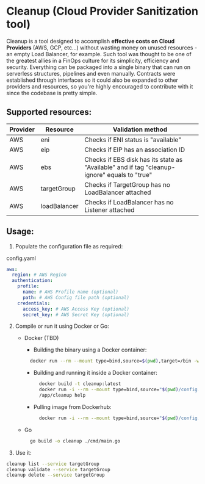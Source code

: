 # Cleanup (Cloud Provider Sanitization tool)

Cleanup is a tool designed to accomplish **effective costs on Cloud Providers** (AWS, GCP, etc...) without wasting money on unused resources - an empty Load Balancer, for example. Such tool was thought to be one of the greatest allies in a FinOps culture for its simplicity, efficiency and security.
Everything can be packaged into a single binary that can run on serverless structures, pipelines and even manually. Contracts were established through interfaces so it could also be expanded to other providers and resources, so you're highly encouraged to contribute with it since the codebase is pretty simple.

## Supported resources:

| Provider | Resource | Validation method |
| -------- | -------- | ----------------- |
| AWS | eni | Checks if ENI status is "available"
| AWS | eip | Checks if EIP has an association ID
| AWS | ebs | Checks if EBS disk has its state as "Available" and if tag "cleanup-ignore" equals to "true"
| AWS | targetGroup | Checks if TargetGroup has no LoadBalancer attached
| AWS | loadBalancer | Checks if LoadBalancer has no Listener attached


## Usage:

1. Populate the configuration file as required:

config.yaml
```yaml
aws:
  region: # AWS Region
  authentication:
    profile:
      name: # AWS Profile name (optional)
      path: # AWS Config file path (optional)
    credentials:
      access_key: # AWS Access Key (optional)
      secret_key: # AWS Secret Key (optional)
```

2. Compile or run it using Docker or Go:
    - Docker (TBD)
      - Building the binary using a Docker container:
      ```bash
        docker run --rm --mount type=bind,source=$(pwd),target=/bin -w /app golang:alpine go build -o cleanup cmd/main.go
      ```
      - Building and running it inside a Docker container:
        ```bash
          docker build -t cleanup:latest
          docker run -i --rm --mount type=bind,source="$(pwd)/config.yaml",target=/var/cleanup/config.yaml cleanup:latest
          /app/cleanup help
        ```
      - Pulling image from Dockerhub:
        ```bash
          docker run -i --rm --mount type=bind,source="$(pwd)/config.yaml",target=/var/cleanup/config.yaml loureirovinicius/cleanup:stable
        ```

    - Go
        ```bash
          go build -o cleanup ./cmd/main.go
        ```

3. Use it:
```bash
cleanup list --service targetGroup
cleanup validate --service targetGroup
cleanup delete --service targetGroup
```


